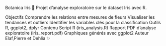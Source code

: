 Botanica Iris 🌸
Projet d’analyse exploratoire sur le dataset Iris avec R.

Objectifs
Comprendre les relations entre mesures de fleurs
Visualiser les tendances et outliers
Identifier les variables clés pour la classification
Outils
R, ggplot2, dplyr
Contenu
Script R (iris_analysis.R)
Rapport PDF d’analyse exploratoire (iris_report.pdf)
Graphiques générés avec ggplot2
Auteur
Elaf,Pierre et Dehlia ✨
